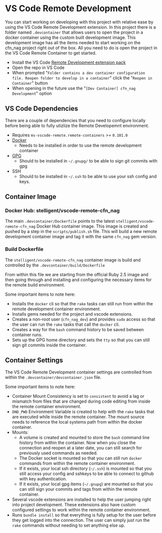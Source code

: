 # VS Code Remote Development

You can start working on developing with this project with relative ease by using the VS Code Remote Development extension. In this project there is a folder named `.devcontainer` that allows users to open the project in a docker container using the custom built development image. This development image has all the items needed to start working on the cfn_nag project right out of the box. All you need to do is open the project in the VS Code Remote Container to get started.

- Install the VS Code [Remote Development extension pack](https://marketplace.visualstudio.com/items?itemName=ms-vscode-remote.vscode-remote-extensionpack)
- Open the repo in VS Code
- When prompted "`Folder contains a dev container configuration file. Reopen folder to develop in a container`" click the "`Reopen in Container`" button
- When opening in the future use the "`[Dev Container] cfn_nag Development`" option

## VS Code Dependencies

There are a couple of dependencies that you need to configure locally before being able to fully utizlize the Remote Developemnt environment.
- Requires `ms-vscode-remote.remote-containers` >= `0.101.0`
- [Docker](https://www.docker.com/products/docker-desktop)
  - Needs to be installed in order to use the remote development container
- [GPG](https://gpgtools.org)
  - Should to be installed in `~/.gnupg/` to be able to sign git commits with gpg
- SSH
  - Should to be installed in `~/.ssh` to be able to use your ssh config and keys.

## Container Image

### Docker Hub: stelligent/vscode-remote-cfn_nag

The main `.devcontainer/Dockerfile` points to the latest `stelligent/vscode-remote-cfn_nag` Docker Hub container image. This image is created and pushed by a step in the `scripts/publish.sh` file. This will build a new remote development container image and tag it with the same `cfn_nag` gem version.

### Build Dockerfile

The `stelligent/vscode-remote-cfn_nag` container image is build and controlled by the `.devcontainer/build/Dockerfile`

From within this file we are starting from the official Ruby 2.5 image and then going through and installing and configuring the necessary items for the remote build environment.

Some important items to note here:
* Installs the `docker` cli so that the `rake` tasks can still run from within the remote development container environment.
* Installs gems needed for the project and vscode extensions.
* Creates a non-root user (`cfn_nag_dev`) and provides `sudo` access so that the user can run the `rake` tasks that call the `docker` cli.
* Creates a way for the `bash` command history to be saved between container runs.
* Sets up the GPG home directory and sets the `tty` so that you can still sign git commits inside the container.

## Container Settings

The VS Code Remote Development container settings are controlled from within the `.devcontainer/devcontainer.json` file.

Some important items to note here:
* Container Mount Consistency is set to `consistent` to avoid a lag or mismatch from files that are changed during code editing from inside the remote container environment.
* `DND_PWD` Environment Variable is created to help with the `rake` tasks that are executed while inside the remote container. The mount source needs to reference the local systems path from within the docker container.
* Mounts:
  * A volume is created and mounted to store the `bash` command line history from within the container. Now when you close the connection and reopen at a later date, you can still search for previously used commands as needed.
  * The Docker socket is mounted so that you can still run `docker` commands from within the remote container environment.
  * If it exists, your local ssh directory (`~/.ssh`) is mounted so that you still access your config and sshkeys to be able to connect to github with key authentication.
  * If it exists, your local gpg items (`~/.gnupg`) are mounted so that you can still sign your commits and tags from within the remote container.
* Several vscode extensions are installed to help the user jumping right into project development. These extensions also have custom configured settings to work within the remote container environment.
* Runs `bundle install` so that everything is fully setup for the user before they get logged into the connection. The user can simply just run the `rake` commands without needing to set anything else up.
